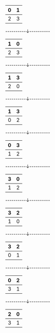 |0|1|
|---|---|
|2|3|
----------&darr;----------

|1|0|
|---|---|
|2|3|
----------&darr;----------

|1|3|
|---|---|
|2|0|
----------&darr;----------

|1|3|
|---|---|
|0|2|
----------&darr;----------

|0|3|
|---|---|
|1|2|
----------&darr;----------

|3|0|
|---|---|
|1|2|
----------&darr;----------

|3|2|
|---|---|
|1|0|
----------&darr;----------

|3|2|
|---|---|
|0|1|
----------&darr;----------

|0|2|
|---|---|
|3|1|
----------&darr;----------

|2|0|
|---|---|
|3|1|
